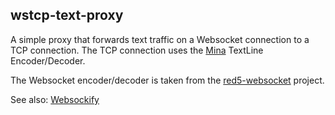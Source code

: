 ## wstcp-text-proxy

A simple proxy that forwards text traffic on a Websocket connection to a TCP connection. The TCP connection uses the [Mina](https://mina.apache.org/) TextLine Encoder/Decoder.

The Websocket encoder/decoder is taken from the [red5-websocket](https://github.com/Red5/red5-websocket) project.

See also: [Websockify](https://github.com/novnc/websockify)
